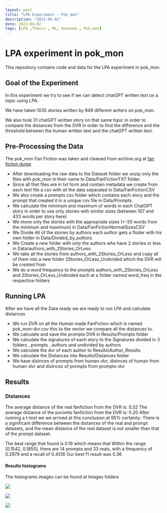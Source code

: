 ```yaml
---
layout: post
title: "LPA Experiment - Pok_mon"
description: "2023-04-02"
date: 2023-04-02
tags: [LPA ,Thesis , ML, Awesome , Pok_mon]
---
```

# LPA experiment in pok_mon

This repository contains code and data for the LPA experiment in pok_mon.

<!--more-->

## Goal of the Experiment
In this experiment we try to see if we can detect chatGPT written text on a topic using LPA.

We have taken 1035 stories written by 949 different writers on pok_mon.

We also took 31 chatGPT written story on that same topic in order to compare the distances from the DVR in order to find the difference and the threshold between the human written text and the chatGPT written text.

## Pre-Processing the Data
The pok_mon Fan Fiction was taken and cleaned from archive.org at [fan fiction dump](https://archive.org/download/Fanfictiondotnet1011dump)
- After downloading the raw data to the Dataset folder we unzip only the files with pok_mon in their name to Data/FanFictionTXT folder.
- Since all thet files are in txt form and contain metadata we create from each text file a csv with all the data separated in Data/FanFictionCSV
- We also create a prompts csv folder which contains each story and the prompt that created it in a unique csv file in Data/Prompts.
- We calculate the minimum and maximum of words in each ChatGPT story in order to use only stories with similar sizes (between 107 and 433 words per story here)
- We move only the stories with the appropriate sizes (+-50 words from the minimum and maximum) in Data/FanFictionNormalSizesCSV
- We Divide All of the stories by authors each author gets a floder with his own folder in Data/Divided_by_authors
- We Create a new folder with only the authors who have 2 stories or less in Data/authors_with_2Stories_OrLess
- We take all the stories from authors_with_2Stories_OrLess and copy all of them into a new folder 2Stories_OrLess_Undivided which the DVR will be created from
- We do a word frequency to the prompts authors_with_2Stories_OrLess and 2Stories_OrLess_Undivided each at a folder named word_freq in the respective folders

## Running LPA
After we have all the Data ready we are ready to run LPA and calculate distances
- We run DVR on all the Human made FanFiction which is named pok_mon-dvr.csv this iis the vector we compare all the distances to.
- We calculate and save the prompts DVR in Results/Prompts folder
- We calculate the signatures of each story to the Signatures divided in 3 folders , prompts , authors and undivided by authors
- We calculate the dvr of each author to Results\Author_Results
- We calculate the Distances into Results/Distances folder
- We have distnces of prompts from human-dvr, distnces of human from human-dvr and distnces of prompts from prompts-dvr

## Results

### Distances
The average distance of the real fanfiction from the DVR is: 0.32
The average distance of the poromts fanfiction from the DVR is: 0.20
After running a t-test we we arrived at this conclusion at 95% certainty:
There is a significant difference between the distances of the real and prompt datasets, and the mean distance of the real dataset is not smaller than that of the prompt dataset.

The best range that found is 0.19 which means that Within the range [0.1542, 0.1850], there are 14 prompts and 33 reals, with a frequency of 0.2979 and a recall of 0.4516
Our best f1 result was 0.36 

#### Results histograms
The histograms images can be found at Images folders

![](images/Experiments/Images/pok_mon-fanfiction_histogram.jpg)

![](images/Experiments/Images/pok_mon-prompts_histogram.jpg)

![](images/Experiments/Images/pok_mon-both_histogram.jpg)